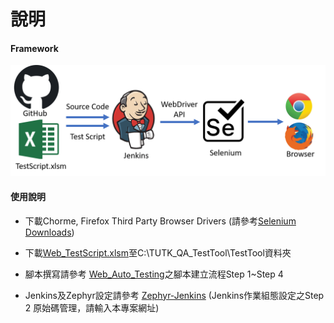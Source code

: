 # 說明

#### Framework

![image](https://github.com/Gilleschen/Zephyr-Jenkins-Web/blob/master/picture/framework.png)

#### 使用說明

* 下載Chorme, Firefox Third Party Browser Drivers (請參考<a href="http://www.seleniumhq.org/download/">Selenium Downloads</a>)

* 下載<a href="https://github.com/Gilleschen/Web_Auto_Testing/raw/master/Web_TestScrpit.xlsm">Web_TestScript.xlsm</a>至C:\TUTK_QA_TestTool\TestTool資料夾

* 腳本撰寫請參考 <a href="https://github.com/Gilleschen/Web_Auto_Testing">Web_Auto_Testing</a>之腳本建立流程Step 1~Step 4

* Jenkins及Zephyr設定請參考 <a href="https://github.com/Gilleschen/Zephyr-Jenkins">Zephyr-Jenkins</a> (Jenkins作業組態設定之Step 2 原始碼管理，請輸入本專案網址)

